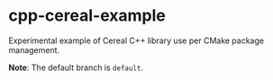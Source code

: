 # cpp-cereal-example
Experimental example of Cereal C++ library use per CMake package management.

**Note**: The default branch is `default`.
